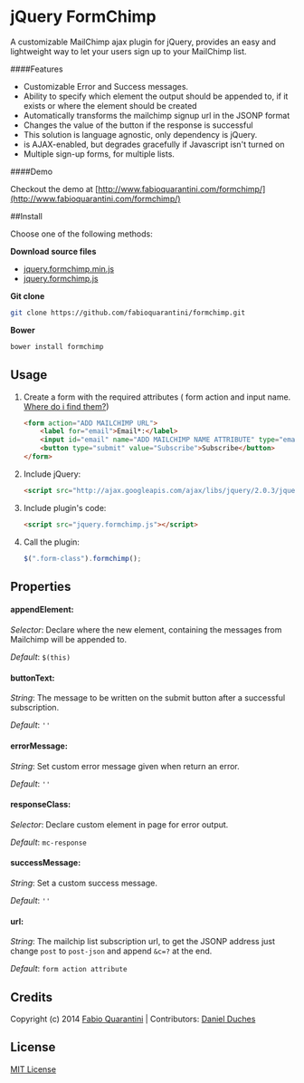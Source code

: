 # jQuery FormChimp

A customizable MailChimp ajax plugin for jQuery, provides an easy and lightweight way to let your users sign up to your MailChimp list.


####Features

- Customizable Error and Success messages.
- Ability to specify which element the output should be appended to, if it exists or where the element should be created
- Automatically transforms the mailchimp signup url in the JSONP format
- Changes the value of the button if the response is successful
- This solution is language agnostic, only dependency is jQuery.
- is AJAX-enabled, but degrades gracefully if Javascript isn't turned on
- Multiple sign-up forms, for multiple lists.


####Demo

Checkout the demo at [http://www.fabioquarantini.com/formchimp/](http://www.fabioquarantini.com/formchimp/)


##Install

Choose one of the following methods:

**Download source files**

- [jquery.formchimp.min.js](https://raw.github.com/fabioquarantini/formchimp/master/jquery.formchimp.min.js)
- [jquery.formchimp.js](https://raw.github.com/fabioquarantini/formchimp/master/jquery.formchimp.js)


**Git clone**

``` bash
git clone https://github.com/fabioquarantini/formchimp.git
```

**Bower**

``` bash
bower install formchimp
```


## Usage

1. Create a form with the required attributes ( form action and input name. [Where do i find them?](http://kb.mailchimp.com/article/can-i-host-my-own-sign-up-forms))

	```html
	<form action="ADD MAILCHIMP URL">
		<label for="email">Email*:</label>
		<input id="email" name="ADD MAILCHIMP NAME ATTRIBUTE" type="email" value="" />
		<button type="submit" value="Subscribe">Subscribe</button>
	</form>
	```

2. Include jQuery:

	```html
	<script src="http://ajax.googleapis.com/ajax/libs/jquery/2.0.3/jquery.min.js"></script>
	```

3. Include plugin's code:

	```html
	<script src="jquery.formchimp.js"></script>
	```

4. Call the plugin:

	```javascript
	$(".form-class").formchimp();
	```


## Properties

#### appendElement:
*Selector*:  Declare where the new element, containing the messages from Mailchimp will be appended to.

*Default*: `$(this)`

#### buttonText:
*String*: The message to be written on the submit button after a successful subscription.

*Default*: `''`

#### errorMessage:
*String*: Set custom error message given when return an error.

*Default*: `''`

#### responseClass:
*Selector*: Declare custom element in page for error output.

*Default*: `mc-response`

#### successMessage:
*String*: Set a custom success message.

*Default*: `''`

#### url:
*String*: The mailchip list subscription url, to get the JSONP address just change `post` to `post-json` and append `&c=?` at the end.

*Default*: `form action attribute`

## Credits

Copyright (c) 2014 [Fabio Quarantini](http://www.fabioquarantini.com) | Contributors: [Daniel Duches](https://github.com/danielhq/)

## License

[MIT License](http://opensource.org/licenses/MIT)